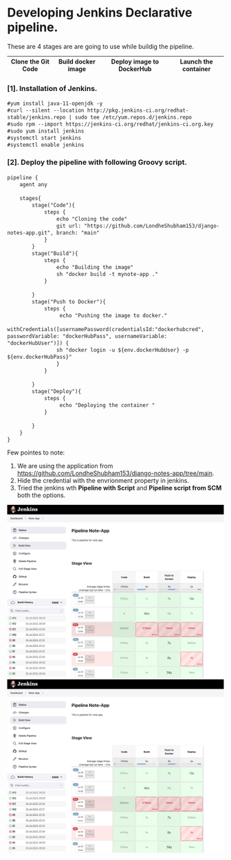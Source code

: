# Developing Jenkins Declarative pipeline.

These are 4 stages are are going to use while buildig the pipeline.

| Clone the Git Code  | Build docker image | Deploy image to DockerHub | Launch the container
| ------------- | -------------- | ------------- | -------------- |


### [1]. Installation of Jenkins.
```
#yum install java-11-openjdk -y
#curl --silent --location http://pkg.jenkins-ci.org/redhat-stable/jenkins.repo | sudo tee /etc/yum.repos.d/jenkins.repo
#sudo rpm --import https://jenkins-ci.org/redhat/jenkins-ci.org.key
#sudo yum install jenkins
#systemctl start jenkins
#systemctl enable jenkins
```

### [2]. Deploy the pipeline with following Groovy script.
```
pipeline {
    agent any
    
    stages{
        stage("Code"){
            steps {
                echo "Cloning the code"
                git url: "https://github.com/LondheShubham153/django-notes-app.git", branch: "main"
            }
        }
        stage("Build"){
            steps {
                echo "Building the image"
                sh "docker build -t mynote-app ."
            }
            
        }
        stage("Push to Docker"){
            steps {
                 echo "Pushing the image to docker."
                withCredentials([usernamePassword(credentialsId:"dockerhubcred", passwordVariable: "dockerHubPass", usernameVariable: "dockerHubUser")]) { 
                sh "docker login -u ${env.dockerHubUser} -p ${env.dockerHubPass}"
                }
            }
            
        }
        stage("Deploy"){
            steps {
                 echo "Deploying the container "    
            }
            
        }
    }
}
```


Few pointes to note:
1. We are using the application from https://github.com/LondheShubham153/django-notes-app/tree/main.
2. Hide the credential with the envrionment property in jenkins.
3. Tried the jenkins wth **Pipeline with Script** and **Pipeline script from SCM** both the options.


![ Pipeline with Script](https://github.com/AkshaySJadhav/DevOps/blob/main/resource/Pipeline_From_Script.png)
![ Pipeline with Script](https://github.com/AkshaySJadhav/DevOps/blob/main/resource/Pipeline_From_Script.png)
